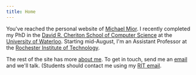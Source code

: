```yaml
---
title: Home
---
```


You've reached the personal website of <a class="h-card" rel="me" href="https://michael.mior.ca/">Michael Mior</a>.
I recently completed my PhD in the [David R. Cheriton School of Computer Science](https://cs.uwaterloo.ca/) at the [University of Waterloo](https://uwaterloo.ca/). Starting mid-August, I'm an Assistant Professor at the [Rochester Institute of Technology](https://www.cs.rit.edu/).

The rest of the site has more [about me](/about/).
To get in touch, send me an [email](mailto:michael@mior.ca) and we'll talk. (Students should contact me using my [RIT email](mailto:mmior@cs.rit.edu).

